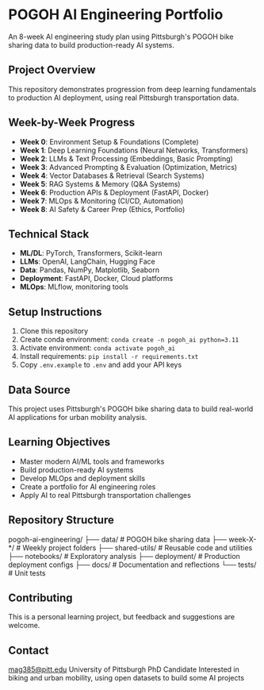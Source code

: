 # POGOH AI Engineering Portfolio

An 8-week AI engineering study plan using Pittsburgh's POGOH bike sharing data to build production-ready AI systems.

## Project Overview
This repository demonstrates progression from deep learning fundamentals to production AI deployment, using real Pittsburgh transportation data.

## Week-by-Week Progress
- **Week 0**: Environment Setup & Foundations (Complete)
- **Week 1**: Deep Learning Foundations (Neural Networks, Transformers)
- **Week 2**: LLMs & Text Processing (Embeddings, Basic Prompting)
- **Week 3**: Advanced Prompting & Evaluation (Optimization, Metrics)
- **Week 4**: Vector Databases & Retrieval (Search Systems)
- **Week 5**: RAG Systems & Memory (Q&A Systems)
- **Week 6**: Production APIs & Deployment (FastAPI, Docker)
- **Week 7**: MLOps & Monitoring (CI/CD, Automation)
- **Week 8**: AI Safety & Career Prep (Ethics, Portfolio)

## Technical Stack
- **ML/DL**: PyTorch, Transformers, Scikit-learn
- **LLMs**: OpenAI, LangChain, Hugging Face
- **Data**: Pandas, NumPy, Matplotlib, Seaborn
- **Deployment**: FastAPI, Docker, Cloud platforms
- **MLOps**: MLflow, monitoring tools

## Setup Instructions
1. Clone this repository
2. Create conda environment: `conda create -n pogoh_ai python=3.11`
3. Activate environment: `conda activate pogoh_ai`
4. Install requirements: `pip install -r requirements.txt`
5. Copy `.env.example` to `.env` and add your API keys

## Data Source
This project uses Pittsburgh's POGOH bike sharing data to build real-world AI applications for urban mobility analysis.

## Learning Objectives
- Master modern AI/ML tools and frameworks
- Build production-ready AI systems
- Develop MLOps and deployment skills
- Create a portfolio for AI engineering roles
- Apply AI to real Pittsburgh transportation challenges

## Repository Structure

pogoh-ai-engineering/
├── data/                    # POGOH bike sharing data
├── week-X-*/               # Weekly project folders
├── shared-utils/           # Reusable code and utilities
├── notebooks/              # Exploratory analysis
├── deployment/             # Production deployment configs
├── docs/                   # Documentation and reflections
└── tests/                  # Unit tests

## Contributing
This is a personal learning project, but feedback and suggestions are welcome.

## Contact
mag385@pitt.edu
University of Pittsburgh PhD Candidate 
Interested in biking and urban mobility, using open datasets to build some AI projects